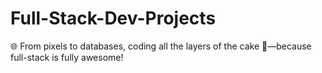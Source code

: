 # Full-Stack-Dev-Projects
🌐 From pixels to databases, coding all the layers of the cake 🍰—because full-stack is fully awesome!
